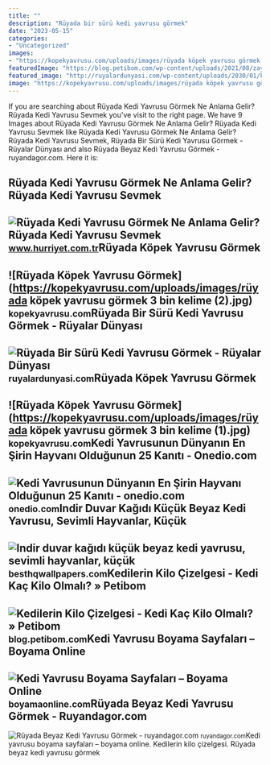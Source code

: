 ```yaml
---
title: ""
description: "Rüyada bir sürü kedi yavrusu görmek"
date: "2023-05-15"
categories:
- "Uncategorized"
images:
- "https://kopekyavrusu.com/uploads/images/rüyada köpek yavrusu görmek 3 bin kelime (2).jpg"
featuredImage: "https://blog.petibom.com/wp-content/uploads/2021/08/zayif-yavru-kedi.jpg"
featured_image: "http://ruyalardunyasi.com/wp-content/uploads/2030/01/kedi-yavrusu.jpg"
image: "https://kopekyavrusu.com/uploads/images/rüyada köpek yavrusu görmek 3 bin kelime (2).jpg"
---
```


If you are searching about Rüyada Kedi Yavrusu Görmek Ne Anlama Gelir? Rüyada Kedi Yavrusu Sevmek you've visit to the right page. We have 9 Images about Rüyada Kedi Yavrusu Görmek Ne Anlama Gelir? Rüyada Kedi Yavrusu Sevmek like Rüyada Kedi Yavrusu Görmek Ne Anlama Gelir? Rüyada Kedi Yavrusu Sevmek, Rüyada Bir Sürü Kedi Yavrusu Görmek - Rüyalar Dünyası and also Rüyada Beyaz Kedi Yavrusu Görmek - ruyandagor.com. Here it is:

Rüyada Kedi Yavrusu Görmek Ne Anlama Gelir? Rüyada Kedi Yavrusu Sevmek
----------------------------------------------------------------------

 ![Rüyada Kedi Yavrusu Görmek Ne Anlama Gelir? Rüyada Kedi Yavrusu Sevmek](https://i4.hurimg.com/i/hurriyet/75/750x422/617c65db4e3fe115283016db.jpg) <small>www.hurriyet.com.tr</small>Rüyada Köpek Yavrusu Görmek
---------------------------

 ![Rüyada Köpek Yavrusu Görmek](https://kopekyavrusu.com/uploads/images/rüyada köpek yavrusu görmek 3 bin kelime (2).jpg) <small>kopekyavrusu.com</small>Rüyada Bir Sürü Kedi Yavrusu Görmek - Rüyalar Dünyası
-----------------------------------------------------

 ![Rüyada Bir Sürü Kedi Yavrusu Görmek - Rüyalar Dünyası](http://ruyalardunyasi.com/wp-content/uploads/2030/01/kedi-yavrusu.jpg) <small>ruyalardunyasi.com</small>Rüyada Köpek Yavrusu Görmek
---------------------------

 ![Rüyada Köpek Yavrusu Görmek](https://kopekyavrusu.com/uploads/images/rüyada köpek yavrusu görmek 3 bin kelime (1).jpg) <small>kopekyavrusu.com</small>Kedi Yavrusunun Dünyanın En Şirin Hayvanı Olduğunun 25 Kanıtı - Onedio.com
--------------------------------------------------------------------------

 ![Kedi Yavrusunun Dünyanın En Şirin Hayvanı Olduğunun 25 Kanıtı - onedio.com](https://img-s2.onedio.com/id-5382ff0c399f139b13ad3761/rev-0/w-500/s-330a621b7944be641bb47166ca13eb28eb91d915.jpg) <small>onedio.com</small>Indir Duvar Kağıdı Küçük Beyaz Kedi Yavrusu, Sevimli Hayvanlar, Küçük
---------------------------------------------------------------------

 ![Indir duvar kağıdı küçük beyaz kedi yavrusu, sevimli hayvanlar, küçük](https://besthqwallpapers.com/Uploads/12-11-2021/182270/little-white-kitten-cute-animals-little-cats-pets-white-fluffy-kitten.jpg) <small>besthqwallpapers.com</small>Kedilerin Kilo Çizelgesi - Kedi Kaç Kilo Olmalı? » Petibom
----------------------------------------------------------

 ![Kedilerin Kilo Çizelgesi - Kedi Kaç Kilo Olmalı? » Petibom](https://blog.petibom.com/wp-content/uploads/2021/08/zayif-yavru-kedi.jpg) <small>blog.petibom.com</small>Kedi Yavrusu Boyama Sayfaları – Boyama Online
---------------------------------------------

 ![Kedi Yavrusu Boyama Sayfaları – Boyama Online](https://boyamaonline.com/images/imgcolor/1585037968-stretching-kitty-coloring-page.jpg) <small>boyamaonline.com</small>Rüyada Beyaz Kedi Yavrusu Görmek - Ruyandagor.com
-------------------------------------------------

 ![Rüyada Beyaz Kedi Yavrusu Görmek - ruyandagor.com](https://images.ruyandagor.com/2017/04/beyaz-kedi-yavrusu-gormek-2014.jpg) <small>ruyandagor.com</small>Kedi yavrusu boyama sayfaları – boyama online. Kedilerin kilo çizelgesi. Rüyada beyaz kedi yavrusu görmek
